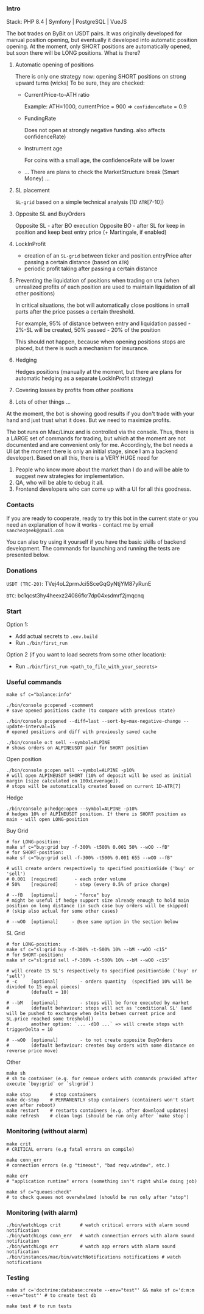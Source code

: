 ### Intro

Stack: PHP 8.4 | Symfony | PostgreSQL | VueJS

The bot trades on ByBit on USDT pairs. It was originally developed for manual position opening, but eventually it developed into automatic position opening. At the moment, only SHORT positions are automatically opened, but soon there will be LONG positions. 
What is there?
1) Automatic opening of positions
   
    There is only one strategy now: opening SHORT positions on strong upward turns (wicks)
    To be sure, they are checked:
    - CurrentPrice-to-ATH ratio 
     
        Example: ATH=1000, currentPrice = 900 => `confidenceRate` = 0.9
    - FundingRate
   
        Does not open at strongly negative funding. also affects confidenceRate)
    - Instrument age
   
        For coins with a small age, the confidenceRate will be lower
    - ... There are plans to check the MarketStructure break (Smart Money) ...
2) SL placement 

   `SL-grid` based on a simple technical analysis (1D `ATR`[7-10])
3) Opposite SL and BuyOrders

    Opposite SL - after BO execution
    Opposite BO - after SL for keep in position and keep best entry price (+ Martingale, if enabled)
4) LockInProfit
    - creation of an `SL-grid` between ticker and position.entryPrice after passing a certain distance (based on `ATR`)
    - periodic profit taking after passing a certain distance
5) Preventing the liquidation of positions when trading on `UTA` (when unrealized profits of each position are used to maintain liquidation of all other positions)

    In critical situations, the bot will automatically close positions in small parts after the price passes a certain threshold.

    For example, 95% of distance between entry and liquidation passed - 2%-SL will be created, 50% passed - 20% of the position
   
    This should not happen, because when opening positions stops are placed, but there is such a mechanism for insurance.
6) Hedging
   
    Hedges positions (manually at the moment, but there are plans for automatic hedging as a separate LockInProfit strategy)
7) Covering losses by profits from other positions
8) Lots of other things ...

At the moment, the bot is showing good results if you don't trade with your hand and just trust what it does. But we need to maximize profits.

The bot runs on Mac/Linux and is controlled via the console. Thus, there is a LARGE set of commands for trading, but which at the moment are not documented and are convenient only for me.
Accordingly, the bot needs a UI (at the moment there is only an initial stage, since I am a backend developer).
Based on all this, there is a VERY HUGE need for
1) People who know more about the market than I do and will be able to suggest new strategies for implementation.
2) QA, who will be able to debug it all.
3) Frontend developers who can come up with a UI for all this goodness.

### Contacts

If you are ready to cooperate, ready to try this bot in the current state or you need an explanation of how it works - contact me by email `sanchezgeek@gmail.com`

You can also try using it yourself if you have the basic skills of backend development. The commands for launching and running the tests are presented below.

### Donations
`USDT (TRC-20)`: TVej4oL2prmJci5SceGqGyNtjYM87yRunE

`BTC`: bc1qcst3hy4heexz24086fkr7dp04xsdmrf2jmqcnq

### Start
Option 1:
- Add actual secrets to `.env.build`
- Run `./bin/first_run`

Option 2 (if you want to load secrets from some other location):
- Run `./bin/first_run <path_to_file_with_your_secrets>`

### Useful commands
```shell
make sf c="balance:info"
```

```shell
./bin/console p:opened -ccomment
# save opened positions cache (to compare with previous state)
```

```shell
./bin/console p:opened --diff=last --sort-by=max-negative-change --update-interval=15
# opened positions and diff with previously saved cache
```

```shell
./bin/console o:t sell --symbol=ALPINE
# shows orders on ALPINEUSDT pair for SHORT position
```

Open position
```shell
./bin/console p:open sell --symbol=ALPINE -p10%
# will open ALPINEUSDT SHORT (10% of deposit will be used as initial margin [size calculated on 100xLeverage]).
# stops will be automatically created based on current 1D-ATR[7]
```

Hedge
```shell
./bin/console p:hedge:open --symbol=ALPINE -p10%
# hedges 10% of ALPINEUSDT position. If there is SHORT position as main - will open LONG-position
```

Buy Grid
```shell
# for LONG-position:
make sf c="buy:grid buy -f-300% -t500% 0.001 50% --wOO --fB"
# for SHORT-position:
make sf c="buy:grid sell -f-300% -t500% 0.001 655 --wOO --fB"

# will create orders respectively to specified positionSide ('buy' or 'sell')
# 0.001  [required]      - each order volume
# 50%    [required]      - step (every 0.5% of price change)

# --fB   [optional]      - "force" buy
# might be useful if hedge support size already enough to hold main position on long distance (in such case buy orders will be skipped)
# (skip also actual for some other cases)

# --wOO  [optional]     - @see same option in the section below
```

SL Grid
```shell
# for LONG-position:
make sf c="sl:grid buy -f-300% -t-500% 10% --bM --wOO -c15"
# for SHORT-position:
make sf c="sl:grid sell -f-300% -t-500% 10% --bM --wOO -c15"

# will create 15 SL's respectively to specified positionSide ('buy' or 'sell')
# -c     [optional]        - orders quantity  (specified 10% will be divided to 15 equal pieces)
#        (default = 10)

# --bM   [optional]        - stops will be force executed by market   
#        (default behaviour: stops will act as 'conditional SL' [and will be pushed to exchange when delta betwen current price and SL.price reached some treshold])
#        another option: `... -d10 ...` => will create stops with triggerDelta = 10

# --wOO  [optional]        - to not create opposite BuyOrders
#        (default befaviour: creates buy orders with some distance on reverse price move)
```

Other
```shell
make sh
# sh to container (e.g. for remove orders with commands provided after execute `buy:grid` or `sl:grid`)
```
```shell
make stop       # stop containers
make dc-stop    # PERMANENTLY stop containers (containers won't start even after reboot)
make restart    # restarts containers (e.g. after download updates)
make refresh    # clean logs (should be run only after `make stop`)
```

### Monitoring (without alarm)
```shell
make crit
# CRITICAL errors (e.g fatal errors on compile)
```
```shell
make conn_err
# connection errors (e.g "timeout", "bad reqv.window", etc.)
```
```shell
make err
# "application runtime" errors (something isn't right while doing job)
```
```shell
make sf c="queues:check"
# to check queues not overwhelmed (should be run only after "stop")
```

### Monitoring (with alarm)
```shell
./bin/watchLogs crit       # watch critical errors with alarm sound notification
./bin/watchLogs conn_err   # watch connection errors with alarm sound notification
./bin/watchLogs err        # watch app errors with alarm sound notification
./bin/instances/mac/bin/watchNotifications notifications # watch notifications
```


### Testing
```shell
make sf c='doctrine:database:create --env="test"' && make sf c='d:m:m --env="test"' # to create test db
```
```shell
make test # to run tests
```
